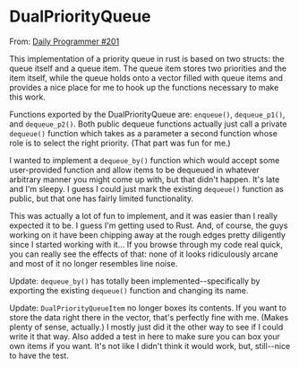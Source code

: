 DualPriorityQueue
=================

From: [Daily Programmer #201](http://www.reddit.com/r/dailyprogrammer/comments/2vkwgb/20150211_challenge_201_practical_exercise_get/)

This implementation of a priority queue in rust is based on two structs: the queue itself and a queue item. The queue item stores two priorities and the item itself, while the queue holds onto a vector filled with queue items and provides a nice place for me to hook up the functions necessary to make this work.

Functions exported by the DualPriorityQueue are: `enqueue()`, `dequeue_p1()`, and `dequeue_p2()`. Both public dequeue functions actually just call a private `dequeue()` function which takes as a parameter a second function whose role is to select the right priority. (That part was fun for me.)

I wanted to implement a `dequeue_by()` function which would accept some user-provided function and allow items to be dequeued in whatever arbitrary manner you might come up with, but that didn't happen. It's late and I'm sleepy. I guess I could just mark the existing `dequeue()` function as public, but that one has fairly limited functionality.

This was actually a lot of fun to implement, and it was easier than I really expected it to be. I guess I'm getting used to Rust. And, of course, the guys working on it have been chipping away at the rough edges pretty diligently since I started working with it... If you browse through my code real quick, you can really see the effects of that: none of it looks ridiculously arcane and most of it no longer resembles line noise.

Update: `dequeue_by()` has totally been implemented--specifically by exporting the existing `dequeue()` function and changing its name.

Update: `DualPriorityQueueItem` no longer boxes its contents. If you want to store the data right there in the vector, that's perfectly fine with me. (Makes plenty of sense, actually.) I mostly just did it the other way to see if I could write it that way. Also added a test in here to make sure you can box your own items if you want. It's not like I didn't think it would work, but, still--nice to have the test.
